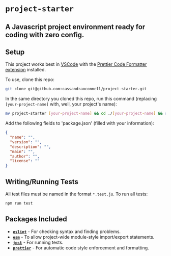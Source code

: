 # `project-starter`

## A Javascript project environment ready for coding with zero config.

## Setup

This project works best in [VSCode](https://code.visualstudio.com/) with the [Prettier Code Formatter extension](https://marketplace.visualstudio.com/items?itemName=esbenp.prettier-vscode) installed.

To use, clone this repo:

```bash
git clone git@github.com:cassandraoconnell/project-starter.git
```

In the same directory you cloned this repo, run this command (replacing `[your-project-name]` with, well, your project's name):

```bash
mv project-starter [your-project-name] && cd ./[your-project-name] && rm README.md
```

Add the following fields to 'package.json' (filled with your information):

```json
{
  "name": "",
  "version": "",
  "description": "",
  "main": "",
  "author": "",
  "license": ""
}
```

## Writing/Running Tests

All test files must be named in the format `*.test.js`. To run all tests:

```bash
npm run test
```

## Packages Included

- [**`eslint`**](https://eslint.org/) - For checking syntax and finding problems.
- [**`esm`**](https://www.npmjs.com/package/esm) - To allow project-wide module-style import/export statements.
- [**`jest`**](https://jestjs.io/) - For running tests.
- [**`prettier`**](https://prettier.io/) - For automatic code style enforcement and formatting.
